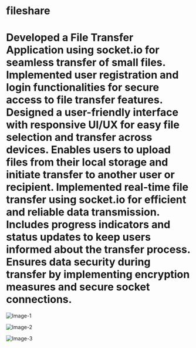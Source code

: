 # fileshare

# Developed a File Transfer Application using socket.io for seamless transfer of small files. Implemented user registration and login functionalities for secure access to file transfer features. Designed a user-friendly interface with responsive UI/UX for easy file selection and transfer across devices. Enables users to upload files from their local storage and initiate transfer to another user or recipient. Implemented real-time file transfer using socket.io for efficient and reliable data transmission. Includes progress indicators and status updates to keep users informed about the transfer process. Ensures data security during transfer by implementing encryption measures and secure socket connections.

![Image-1](https://github.com/ShaksRA/fileshare/assets/144421923/687899c3-dba3-440b-9da5-a487e364d0d9)


![Image-2](https://github.com/ShaksRA/fileshare/assets/144421923/4fcf357b-3fd5-4f62-85a2-c11510e2df34)


![Image-3](https://github.com/ShaksRA/fileshare/assets/144421923/e4bb260b-6357-4886-b5fc-e01d4a2b04ab)
